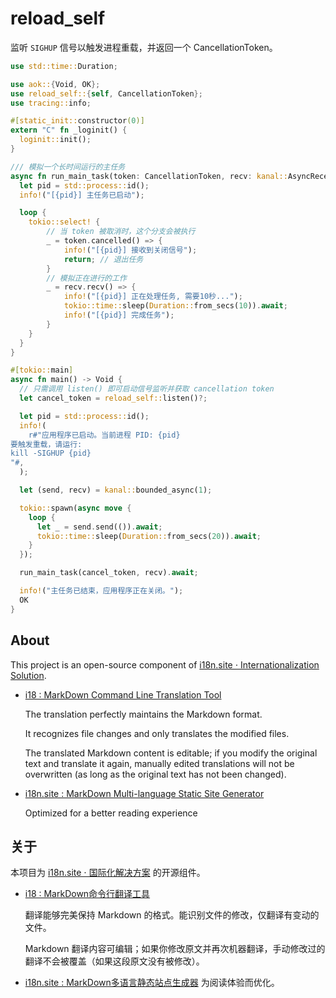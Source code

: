 # reload_self

监听 `SIGHUP` 信号以触发进程重载，并返回一个 CancellationToken。

```rust
use std::time::Duration;

use aok::{Void, OK};
use reload_self::{self, CancellationToken};
use tracing::info;

#[static_init::constructor(0)]
extern "C" fn _loginit() {
  loginit::init();
}

/// 模拟一个长时间运行的主任务
async fn run_main_task(token: CancellationToken, recv: kanal::AsyncReceiver<()>) {
  let pid = std::process::id();
  info!("[{pid}] 主任务已启动");

  loop {
    tokio::select! {
        // 当 token 被取消时，这个分支会被执行
        _ = token.cancelled() => {
            info!("[{pid}] 接收到关闭信号");
            return; // 退出任务
        }
        // 模拟正在进行的工作
        _ = recv.recv() => {
            info!("[{pid}] 正在处理任务, 需要10秒...");
            tokio::time::sleep(Duration::from_secs(10)).await;
            info!("[{pid}] 完成任务");
        }
    }
  }
}

#[tokio::main]
async fn main() -> Void {
  // 只需调用 listen() 即可启动信号监听并获取 cancellation token
  let cancel_token = reload_self::listen()?;

  let pid = std::process::id();
  info!(
    r#"应用程序已启动。当前进程 PID: {pid}
要触发重载，请运行:
kill -SIGHUP {pid}
"#,
  );

  let (send, recv) = kanal::bounded_async(1);

  tokio::spawn(async move {
    loop {
      let _ = send.send(()).await;
      tokio::time::sleep(Duration::from_secs(20)).await;
    }
  });

  run_main_task(cancel_token, recv).await;

  info!("主任务已结束，应用程序正在关闭。");
  OK
}
```

## About

This project is an open-source component of [i18n.site ⋅ Internationalization Solution](https://i18n.site).

* [i18 : MarkDown Command Line Translation Tool](https://i18n.site/i18)

  The translation perfectly maintains the Markdown format.

  It recognizes file changes and only translates the modified files.

  The translated Markdown content is editable; if you modify the original text and translate it again, manually edited translations will not be overwritten (as long as the original text has not been changed).

* [i18n.site : MarkDown Multi-language Static Site Generator](https://i18n.site/i18n.site)

  Optimized for a better reading experience

## 关于

本项目为 [i18n.site ⋅ 国际化解决方案](https://i18n.site) 的开源组件。

* [i18 :  MarkDown命令行翻译工具](https://i18n.site/i18)

  翻译能够完美保持 Markdown 的格式。能识别文件的修改，仅翻译有变动的文件。

  Markdown 翻译内容可编辑；如果你修改原文并再次机器翻译，手动修改过的翻译不会被覆盖（如果这段原文没有被修改）。

* [i18n.site : MarkDown多语言静态站点生成器](https://i18n.site/i18n.site) 为阅读体验而优化。
